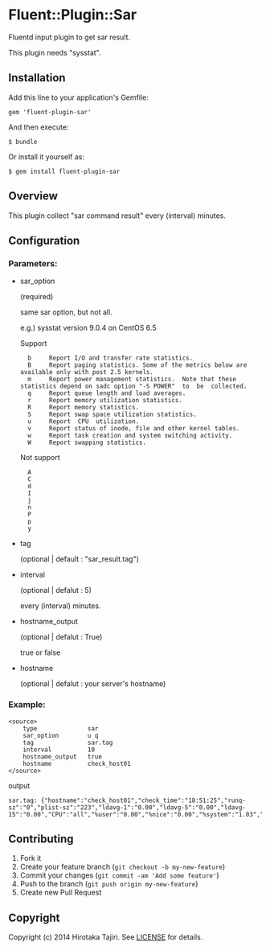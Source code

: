 # Fluent::Plugin::Sar

Fluentd input plugin to get sar result.

This plugin needs "sysstat".

## Installation

Add this line to your application's Gemfile:

    gem 'fluent-plugin-sar'

And then execute:

    $ bundle

Or install it yourself as:

    $ gem install fluent-plugin-sar

## Overview

This plugin collect "sar command result" every (interval) minutes.

## Configuration
### Parameters:

+ sar_option


    (required)
    
    same sar option, but not all.

    e.g.) sysstat version 9.0.4 on CentOS 6.5

   Support

        b     Report I/O and transfer rate statistics.  
        B     Report paging statistics. Some of the metrics below are available only with post 2.5 kernels. 
        m     Report power management statistics.  Note that these statistics depend on sadc option "-S POWER"  to  be  collected. 
        q     Report queue length and load averages.
        r     Report memory utilization statistics.  
        R     Report memory statistics. 
        S     Report swap space utilization statistics.
        u     Report  CPU  utilization.
        v     Report status of inode, file and other kernel tables.
        w     Report task creation and system switching activity.
        W     Report swapping statistics.

   Not support
   
        A
        C    
        d
        I     
        j
        n
        P
        p         
        y

- tag 


    (optional | default : "sar_result.tag")

- interval


    (optional | defalut : 5)
    
    every (interval) minutes.

- hostname_output


    (optional | defalut : True)
    
    true or false

- hostname


    (optional |  defalut : your server's hostname)

### Example:

    <source>
        type              sar
        sar_option        u q
        tag               sar.tag
        interval          10
        hostname_output   true
        hostname          check_host01
    </source>

output

    sar.tag: {"hostname":"check_host01","check_time":"18:51:25","runq-sz":"0","plist-sz":"223","ldavg-1":"0.00","ldavg-5":"0.00","ldavg-15":"0.00","CPU":"all","%user":"0.00","%nice":"0.00","%system":"1.03","%iowait":"0.00","%steal":"0.00","%idle":"98.97"}

## Contributing

1. Fork it
2. Create your feature branch (`git checkout -b my-new-feature`)
3. Commit your changes (`git commit -am 'Add some feature'`)
4. Push to the branch (`git push origin my-new-feature`)
5. Create new Pull Request

## Copyright

Copyright (c) 2014 Hirotaka Tajiri. See [LICENSE](LICENSE.txt) for details.
